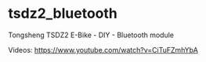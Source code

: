# tsdz2_bluetooth
Tongsheng TSDZ2 E-Bike - DIY - Bluetooth module

Videos:
https://www.youtube.com/watch?v=CiTuFZmhYbA
